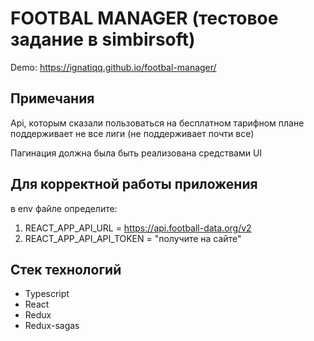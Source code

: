 # FOOTBAL MANAGER (тестовое задание в simbirsoft) 

Demo: https://ignatiqq.github.io/footbal-manager/

## Примечания

Api, которым сказали пользоваться на бесплатном тарифном плане поддерживает не все лиги (не поддерживает почти все)

Пагинация должна была быть реализована средствами UI

## Для корректной работы приложения

в env файле определите:

1. REACT_APP_API_URL = https://api.football-data.org/v2
2. REACT_APP_API_API_TOKEN = "получите на сайте"

## Стек технологий

- Typescript
- React
- Redux
- Redux-sagas


